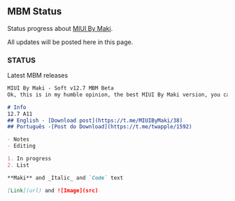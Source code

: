 ## MBM Status

Status progress about [MIUI By Maki](https://t.me/MIUIByMaki).

All updates will be posted here in this page.

### STATUS

Latest MBM releases

```markdown
MIUI By Maki - Soft v12.7 MBM Beta
Ok, this is in my humble opinion, the best MIUI By Maki version, you can use daily, I've worked in lot of changes to system get more smoother than usually

# Info 
12.7 A11 
## English - [Download post](https://t.me/MIUIByMaki/38)
## Português -[Post do Download](https://t.me/twapple/1592)

- Notes
- Editing

1. In progress
2. List

**Maki** and _Italic_ and `Code` text

[Link](url) and ![Image](src)
```


